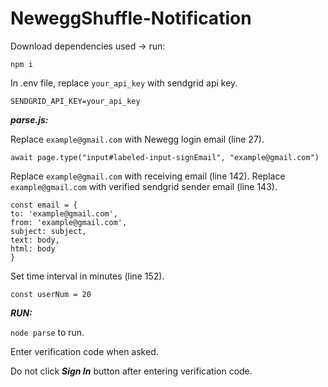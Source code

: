 # NeweggShuffle-Notification

Download dependencies used -> run: 
          
    npm i

In .env file, replace `your_api_key` with sendgrid api key.

    SENDGRID_API_KEY=your_api_key
    
    
***parse.js:***

Replace `example@gmail.com` with Newegg login email (line 27).

    await page.type("input#labeled-input-signEmail", "example@gmail.com")
     
     
Replace `example@gmail.com` with receiving email (line 142).
Replace `example@gmail.com` with verified sendgrid sender email (line 143).
    
    const email = {
    to: 'example@gmail.com',
    from: 'example@gmail.com',
    subject: subject,
    text: body,
    html: body
    }

Set time interval in minutes (line 152).

    const userNum = 20


***RUN:***

`node parse` to run.

Enter verification code when asked.

Do not click ***Sign In*** button after entering verification code.
